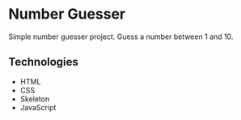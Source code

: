 # Number Guesser
Simple number guesser project. Guess a number between 1 and 10.

## Technologies

- HTML
- CSS
- Skeleton
- JavaScript
